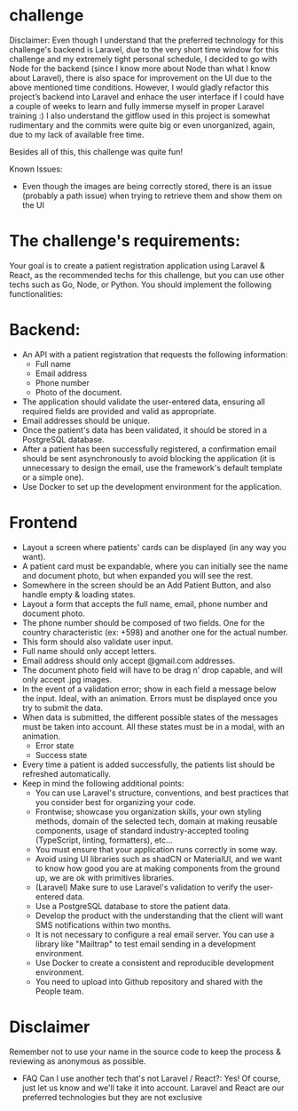 # challenge

Disclaimer: Even though I understand that the preferred technology for this challenge's backend is Laravel, due to the very short time window for this challenge and my extremely tight personal schedule, I decided to go with Node for the backend (since I know more about Node than what I know about Laravel), there is also space for improvement on the UI due to the above mentioned time conditions. However, I would gladly refactor this project’s backend into Laravel and enhace the user interface if I could have a couple of weeks to learn and fully immerse myself in proper Laravel training :)
I also understand the gitflow used in this project is somewhat rudimentary and the commits were quite big or even unorganized, again, due to my lack of available free time.

Besides all of this, this challenge was quite fun!

Known Issues:
- Even though the images are being correctly stored, there is an issue (probably a path issue) when trying to retrieve them and show them on the UI


# The challenge's requirements:

Your goal is to create a patient registration application using Laravel & React, as the recommended techs for this challenge, but you can use other techs such as Go, Node, or Python.
You should implement the following functionalities:

# Backend:
* An API with a patient registration that requests the following information:
  - Full name
  - Email address
  - Phone number
  - Photo of the document.
* The application should validate the user-entered data, ensuring all required fields are provided and valid as appropriate.
* Email addresses should be unique.
* Once the patient's data has been validated, it should be stored in a PostgreSQL database.
* After a patient has been successfully registered, a confirmation email should be sent asynchronously to avoid blocking the application (it is unnecessary to design the email, use the framework's default template or a simple one).
* Use Docker to set up the development environment for the application.

# Frontend
- Layout a screen where patients' cards can be displayed (in any way you want). 
- A patient card must be expandable, where you can initially see the name and document photo, but when expanded you will see the rest. 
- Somewhere in the screen should be an Add Patient Button, and also handle empty & loading states.
- Layout a form that accepts the full name, email, phone number and document photo.
- The phone number should be composed of two fields. One for the country characteristic (ex: +598) and another one for the actual number.
- This form should also validate user input.
- Full name should only accept letters.
- Email address should only accept  @gmail.com  addresses.
- The document photo field will have to be drag n' drop capable, and will only accept .jpg images.
- In the event of a validation error; show in each field a message below the input. Ideal, with an animation. Errors must be displayed once you try to submit the data.
- When data is submitted, the different possible states of the messages must be taken into account. All these states must be in a modal, with an animation.
  * Error state
  * Success state
- Every time a patient is added successfully, the patients list should be refreshed automatically.
- Keep in mind the following additional points:
  * You can use Laravel's structure, conventions, and best practices that you consider best for organizing your code.
  * Frontwise; showcase you organization skills, your own styling methods, domain of the selected tech, domain at making reusable components, usage of standard industry-accepted tooling (TypeScript, linting, formatters), etc...
  * You must ensure that your application runs correctly in some way.
  * Avoid using UI libraries such as shadCN or MaterialUI, and we want to know how good you are at making components from the ground up, we are ok with primitives libraries.
  * (Laravel) Make sure to use Laravel's validation to verify the user-entered data.
  * Use a PostgreSQL database to store the patient data.
  * Develop the product with the understanding that the client will want SMS notifications within two months.
  * It is not necessary to configure a real email server. You can use a library like "Mailtrap" to test email sending in a development environment.
  * Use Docker to create a consistent and reproducible development environment.
  * You need to upload into Github repository and shared with the People team.
    
# Disclaimer
Remember not to use your name in the source code to keep the process & reviewing as anonymous as possible.
* FAQ
Can I use another tech that's not Laravel / React?: Yes! Of course, just let us know and we'll take it into account. Laravel and React are our preferred technologies but they are not exclusive
